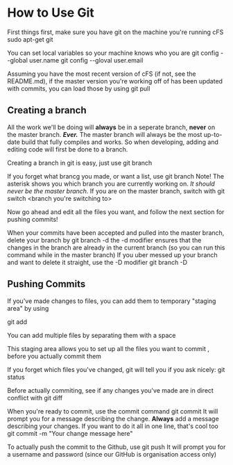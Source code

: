 # How to Use Git
First things first, make sure you have git on the machine you're running cFS
  sudo apt-get git

You can set local variables so your machine knows who you are
  git config --global user.name <YOUR USERNAME HERE>
  git config --gloval user.email <YOUR EMAIL HERE>

Assuming you have the most recent version of cFS (if not, see the README.md), if the master version you're working off of has been updated with commits, you can load those by using
  git pull

## Creating a branch
All the work we'll be doing will **always** be in a seperate branch, **never** on the master branch.
***Ever.***
The master branch will always be the most up-to-date build that fully compiles and works. So when developing, adding and editing code will first be done to a branch.

Creating a branch in git is easy, just use
  git branch <name of branch>

If you forget what brancg you made, or want a list, use
  git branch
Note! The asterisk shows you which branch you are currently working on. *It should never be the master branch.*
If you are on the master branch, switch with
  git switch <branch you're switching to>

Now go ahead and edit all the files you want, and follow the next section for pushing commits!

When your commits have been accepted and pulled into the master branch, delete your branch by
  git branch -d <name of branch being deleted>
the -d modifier ensures that the changes in the branch are already in the current branch (so you can run this command while in the master branch)
If you uber messed up your branch and want to delete it straight, use the -D modifier
  git branch -D <wrecked branch>




## Pushing Commits

If you've made changes to files, you can add them to temporary "staging area" by using

  git add <file name>

You can add multiple files by separating them with a space

This staging area allows you to set up all the files you want to commit , before you actually commit them

If you forget which files you've changed, git will tell you if you ask nicely:
  git status

Before actually commiting, see if any changes you've made are in direct conflict with
  git diff

When you're ready to commit, use the commit command
  git commit
It will prompt you for a message describing the change. **Always** add a message describing your changes.
If you want to do it all in one line, that's cool too
  git commit -m "Your change message here"

To actually push the commit to the Github, use
  git push
It will prompt you for a username and password (since our GitHub is organisation access only)
